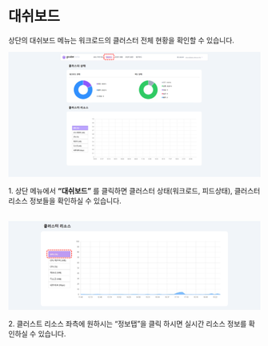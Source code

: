 # 대쉬보드

상단의 대쉬보드 메뉴는 워크로드의 클러스터 전체 현황을 확인할 수 있습니다.

![workload-dashboard](img/workload-dashboard/workload-dashboard.png)

1\. 상단 메뉴에서 **“대쉬보드”** 를 클릭하면 클러스터 상태(워크로드, 피드상태), 클러스터 리소스 정보들을 확인하실 수 있습니다. <br><br>

![image.png](img/workload-dashboard/resource-info.png)

2\. 클러스트 리소스 좌측에 원하시는 “정보탭”을 클릭 하시면 실시간 리소스 정보를 확인하실 수 있습니다. <br><br>